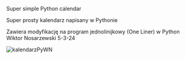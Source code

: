 Super simple Python calendar

Super prosty kalendarz napisany w Pythonie

Zawiera modyfikację na program jednolinijkowy (One Liner) w Python
Wiktor Nosarzewski 5-3-24

![kalendarzPyWN](https://github.com/wiktornosarzewski/PythonKalendarz/assets/22853678/f214cb8f-2b8a-4500-9bd0-63fb08ea45d8)
